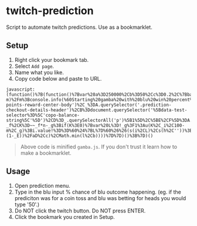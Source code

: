 # twitch-prediction
Script to automate twitch predictions. Use as a bookmarklet.

## Setup
1. Right click your bookmark tab.
2. Select `Add page`.
3. Name what you like.
4. Copy code below and paste to URL.

```
javascript:(function()%7B(function()%7Bvar%20a%3D250000%2Cb%3D50%2Cc%3D0.2%2C%7BbalanceEl%3Ad%2CtimerEl%3Ae%2CbluBtn%3Af%2CredBtn%3Ag%2CbluInput%3Ah%2CredInput%3Ai%2CbluPotEl%3Aj%2CredPotEl%3Ak%7D%3Dp()%2Cl%3Dr(d.innerText)%2Cm%3DparseFloat(h.value%2C10)%2Cn%3D(100-m)%2Fm%3Bconsole.info(%60Starting%20gamba%20with%20blu%20win%20percent%20set%20to%20%24%7Bm%7D%60)%3Bh.blur()%3Bvar%20o%3Dnew%20MutationObserver(q)%3Bo.observe(e%2C%7Bsubtree%3A!0%2CcharacterData%3A!0%7D)%3Bfunction%20p()%7Bvar%20A%3Ddocument.querySelector('%23channel-points-reward-center-body')%2C_%3DA.querySelector('.prediction-checkout-details-header')%2CB%3Ddocument.querySelector('%5Bdata-test-selector%3D%5C'copo-balance-string%5C'%5D')%2CD%3D_.querySelectorAll('p')%5B1%5D%2C%5BE%2CF%5D%3DA.querySelectorAll('button')%2C%5BG%2CH%5D%3DA.querySelectorAll('input')%2CI%3Ddocument.querySelectorAll('.hERoTc')%3Breturn%7BbalanceEl%3AB%2CtimerEl%3AD%2CbluBtn%3AE%2CredBtn%3AF%2CbluInput%3AG%2CredInput%3AH%2CbluPotEl%3AI%5B1%5D%2CredPotEl%3AI%5B4%5D%7D%7Dfunction%20q(C%2C_b)%7Bvar%5B_c%2C_d%5D%3DC%5B0%5D.target.data.split('%3A')%2C_e%3D!parseInt(_c%2C10)%26%26parseInt(_d%2C10)%3C2%2C_f%3Dr(j.innerText)%2C_g%3Dr(k.innerText)%2C_h%3D(_f%2B_g)%2F_f%2C_i%3D(_f%2B_g)%2F_g%2CJ%3D~~_g%2Fn-_f%2CK%3D~~_f*n-_g%3Bif(K%3E0)%7Bvar%20L%3D!_g%3F1%3Au(K%2C_i%2C100-m%2C_g)%3Bi.value!%3D%3D%60%24%7BL%7D%60%26%26(s(i%2CL)%2Cs(h%2C''))%3B_e%26%26t(g%2C_b)%7Delse%20if(J%3E0)%7Bvar%20M%3D!_f%3F1%3Au(J%2C_h%2Cm%2C_f)%3Bh.value!%3D%3D%60%24%7BM%7D%60%26%26(s(h%2CM)%2Cs(i%2C''))%3B_e%26%26t(f%2C_b)%7D%7Dfunction%20r(_a)%7Bif(_a.includes('M'))return%20parseFloat(_a)*1000000%3Bif(_a.includes('K'))return%20parseFloat(_a)*1000%3Breturn%20parseFloat(_a)%7Dfunction%20s(_A%2C_B)%7Bvar%20_C%3DObject.getOwnPropertyDescriptor(window.HTMLInputElement.prototype%2C'value').set%3B_C.call(_A%2C_B)%3B_A.dispatchEvent(new%20Event('input'%2C%20%7Bbubbles%3A!0%7D))%7Dfunction%20t(aA%2CaB)%7BaA.click()%3BaB.disconnect()%7Dfunction%20u(aC%2CaD%2CaE%2C_D)%7Bvar%20_E%3DaE%2F100%3Breturn%20Math.round(Math.min(a%2C_D*10%2CaC*0.5%2CMath.max(l*Math.min((aD*_E-(1-_E))%2FaD%2Cc)%2CMath.min(l%2Cb))))%7D%7D)()%3B%7D)()
```

> Above code is minified `gamba.js`. If you don't trust it learn how to make a bookmarklet.

## Usage
1. Open prediction menu.
2. Type in the blu input % chance of blu outcome happening. (eg. if the prediciton was for a coin toss and blu was betting for heads you would type '50'.)
3. Do NOT click the twitch button. Do NOT press ENTER.
4. Click the bookmark you created in Setup.
